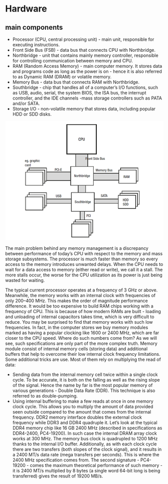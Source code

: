 # Hardware

## main components

* Processor (CPU, central processing unit) - main unit, responsible for
executing instructions.
* Front Side Bus (FSB) - data bus that connects CPU with Northbridge.
* Northbridge - unit that contains mainly memory controller, responsible
for controlling communication between memory and CPU.
* RAM (Random Access Memory) - main computer memory. It stores
data and programs code as long as the power is on - hence it is also
referred to as Dynamic RAM (DRAM) or volatile memory.
* Memory Bus - data bus that connects RAM with Northbridge.
* Southbridge - chip that handles all of a computer’s I/O functions,
such as USB, audio, serial, the system BIOS, the ISA bus, the interrupt
controller, and the IDE channels -mass storage controllers such as
PATA and/or SATA.
* Storage I/O - non-volatile memory that stores data, including popular
HDD or SDD disks.

![hardware01](./hardware01.PNG)

The main problem behind any memory management is a discrepancy between
performance of today’s CPU with respect to the memory and mass storage subsystems.
The processor is much faster than memory so every access to the memory introduces
unwanted delays. When the CPU needs to wait for a data access to memory (either read
or write), we call it a stall. The more stalls occur, the worse for the CPU utilization as its
power is just being wasted for waiting.

The typical current processor operates at a frequency of 3 GHz or above. Meanwhile,
the memory works with an internal clock with frequencies of only 200–400 MHz. This
makes the order of magnitude performance difference. It would be too expensive to
build RAM chips working with a frequency of CPU. This is because of how modern RAMs
are built - loading and unloading of internal capacitors takes time, which is very difficult
to reduce.
You may be surprised to find that memory works with such low frequencies. In fact,
in the computer stores we buy memory modules marked as having a popular clocking
like 1600 or 2400 MHz, which are far closer to the CPU speed. Where do such numbers
come from? As we will see, such specifications are only part of the more complex truth.
Memory module consist of internal memory cells (storing data) and additional
buffers that help to overcome their low internal clock frequency limitations. Some
additional tricks are use. Most of them rely on multiplying the read of
data:
* Sending data from the internal memory cell twice within a single
clock cycle. To be accurate, it is both on the falling as well as the
rising slope of the signal. Hence the name by far is the most popular
memory of various generations - Double Data Rate (DDR). This
technique is also referred to as double-pumping.
* Using internal buffering to make a few reads at once in one memory
clock cycle. This allows you to multiply the amount of data provided
seen outside compared to the amount that comes from the internal
frequency. DDR2 memory interface doubles the external clock
frequency while DDR3 and DDR4 quadruple it.
Let’s look at the typical DDR4 memory chip like 16 GB 2400 MHz (described in
specifications as DDR4-2400, PC4-19200). In such case the internal DRAM array clock
works at 300 MHz. The memory bus clock is quadrupled to 1200 MHz thanks to the
internal I/O buffer. Additionally, as with each clock cycle there are two transfers (both
slopes of the clock signal), and it results in a 2400 MT/s data rate (mega transfers per
seconds). This is where the 2400 MHz specification comes from.
The second signature - PC4-19200 - comes the maximum theoretical performance of such memory - it is 2400 MT/s
multiplied by 8 bytes (a single word 64-bit long is being transferred) gives the result of
19200 MB/s.

